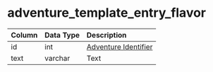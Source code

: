 # adventure\_template\_entry\_flavor

| Column | Data Type | Description |
| :--- | :--- | :--- |
| id | int | [Adventure Identifier](adventure_details.md) |
| text | varchar | Text |

